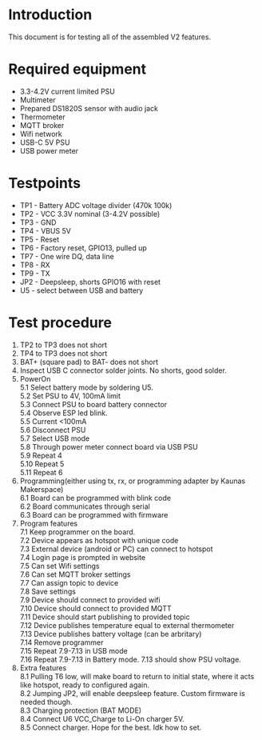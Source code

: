 # Introduction

This document is for testing all of the assembled V2 features. 

# Required equipment
- 3.3-4.2V current limited PSU
- Multimeter
- Prepared DS1820S sensor with audio jack
- Thermometer
- MQTT broker
- Wifi network
- USB-C 5V PSU
- USB power meter

# Testpoints
- TP1 - Battery ADC voltage divider (470k 100k)
- TP2 - VCC 3.3V nominal (3-4.2V possible)
- TP3 - GND
- TP4 - VBUS 5V
- TP5 - Reset
- TP6 - Factory reset, GPIO13, pulled up
- TP7 - One wire DQ, data line
- TP8 - RX
- TP9 - TX
- JP2 - Deepsleep, shorts GPIO16 with reset
- U5 - select between USB and battery

# Test procedure
1. TP2 to TP3 does not short  
2. TP4 to TP3 does not short  
3. BAT+ (square pad) to BAT- does not short  
4. Inspect USB C connector solder joints. No shorts, good solder.  
5. PowerOn  
    5.1 Select battery mode by soldering U5.  
    5.2 Set PSU to 4V, 100mA limit  
    5.3 Connect PSU to board battery connector  
    5.4 Observe ESP led blink.  
    5.5 Current <100mA  
    5.6 Disconnect PSU  
    5.7 Select USB mode  
    5.8 Through power meter connect board via USB PSU  
    5.9 Repeat 4  
    5.10 Repeat 5  
    5.11 Repeat 6   
6. Programming(either using tx, rx, or programming adapter by Kaunas Makerspace)  
    6.1 Board can be programmed with blink code  
    6.2 Board communicates through serial  
    6.3 Board can be programmed with firmware  
7. Program features  
    7.1 Keep programmer on the board.  
    7.2 Device appears as hotspot with unique code  
    7.3 External device (android or PC) can connect to hotspot  
    7.4 Login page is prompted in website  
    7.5 Can set Wifi settings  
    7.6 Can set MQTT broker settings  
    7.7 Can assign topic to device  
    7.8 Save settings  
    7.9 Device should connect to provided wifi  
    7.10 Device should connect to provided MQTT  
    7.11 Device should start publishing to provided topic  
    7.12 Device publishes temperature equal to external thermometer  
    7.13 Device publishes battery voltage (can be arbritary)  
    7.14 Remove programmer  
    7.15 Repeat 7.9-7.13 in USB mode  
    7.16 Repeat 7.9-7.13 in Battery mode. 7.13 should show PSU voltage.  
8. Extra features  
    8.1 Pulling T6 low, will make board to return to initial state, where it acts like hotspot, ready to configured again.  
    8.2 Jumping JP2, will enable deepsleep feature. Custom firmware is needed though.  
    8.3 Charging protection (BAT MODE)  
        8.4 Connect U6 VCC_Charge to Li-On charger 5V.  
        8.5 Connect charger. Hope for the best. Idk how to set.  